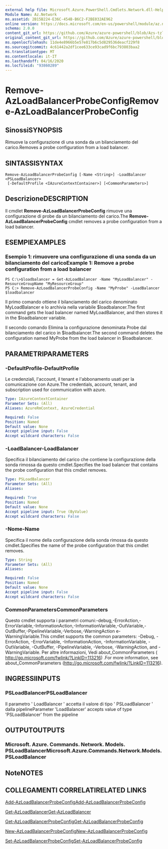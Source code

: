 ```yaml
---
external help file: Microsoft.Azure.PowerShell.Cmdlets.Network.dll-Help.xml
Module Name: Az.Network
ms.assetid: 2B15B224-E36C-454B-B6C2-F2BE032AE962
online version: https://docs.microsoft.com/en-us/powershell/module/az.network/remove-azloadbalancerprobeconfig
schema: 2.0.0
content_git_url: https://github.com/Azure/azure-powershell/blob/Azs-tzl/src/Network/Network/help/Remove-AzLoadBalancerProbeConfig.md
original_content_git_url: https://github.com/Azure/azure-powershell/blob/Azs-tzl/src/Network/Network/help/Remove-AzLoadBalancerProbeConfig.md
ms.openlocfilehash: 11de4e8966b5e57e817b6c5d829536deacf229f8
ms.sourcegitcommit: 4c61442a2df1cee633ce93cad9f6bc793803baa2
ms.translationtype: MT
ms.contentlocale: it-IT
ms.lasthandoff: 04/16/2020
ms.locfileid: "93860289"
---
```

# <span data-ttu-id="eeaed-101">Remove-AzLoadBalancerProbeConfig</span><span class="sxs-lookup"><span data-stu-id="eeaed-101">Remove-AzLoadBalancerProbeConfig</span></span>

## <span data-ttu-id="eeaed-102">Sinossi</span><span class="sxs-lookup"><span data-stu-id="eeaed-102">SYNOPSIS</span></span>
<span data-ttu-id="eeaed-103">Rimuove la configurazione di una sonda da un bilanciamento del carico.</span><span class="sxs-lookup"><span data-stu-id="eeaed-103">Removes a probe configuration from a load balancer.</span></span>

## <span data-ttu-id="eeaed-104">SINTASSI</span><span class="sxs-lookup"><span data-stu-id="eeaed-104">SYNTAX</span></span>

```
Remove-AzLoadBalancerProbeConfig [-Name <String>] -LoadBalancer <PSLoadBalancer>
 [-DefaultProfile <IAzureContextContainer>] [<CommonParameters>]
```

## <span data-ttu-id="eeaed-105">Descrizione</span><span class="sxs-lookup"><span data-stu-id="eeaed-105">DESCRIPTION</span></span>
<span data-ttu-id="eeaed-106">Il cmdlet **Remove-AzLoadBalancerProbeConfig** rimuove una configurazione di probe da un bilanciamento del carico.</span><span class="sxs-lookup"><span data-stu-id="eeaed-106">The **Remove-AzLoadBalancerProbeConfig** cmdlet removes a probe configuration from a load balancer.</span></span>

## <span data-ttu-id="eeaed-107">ESEMPI</span><span class="sxs-lookup"><span data-stu-id="eeaed-107">EXAMPLES</span></span>

### <span data-ttu-id="eeaed-108">Esempio 1: rimuovere una configurazione di una sonda da un bilanciamento del carico</span><span class="sxs-lookup"><span data-stu-id="eeaed-108">Example 1: Remove a probe configuration from a load balancer</span></span>
```
PS C:\>$loadbalancer = Get-AzLoadBalancer -Name "MyLoadBalancer" -ResourceGroupName "MyResourceGroup"
PS C:> Remove-AzLoadBalancerProbeConfig -Name "MyProbe" -LoadBalancer $loadbalancer
```

<span data-ttu-id="eeaed-109">Il primo comando ottiene il bilanciamento del carico denominato MyLoadBalancer e lo archivia nella variabile $loadbalancer.</span><span class="sxs-lookup"><span data-stu-id="eeaed-109">The first command gets the load balancer named MyLoadBalancer, and then stores it in the $loadbalancer variable.</span></span>

<span data-ttu-id="eeaed-110">Il secondo comando Elimina la configurazione denominata Probe dal bilanciamento del carico in $loadbalancer.</span><span class="sxs-lookup"><span data-stu-id="eeaed-110">The second command deletes the configuration named MyProbe from the load balancer in $loadbalancer.</span></span>

## <span data-ttu-id="eeaed-111">PARAMETRI</span><span class="sxs-lookup"><span data-stu-id="eeaed-111">PARAMETERS</span></span>

### <span data-ttu-id="eeaed-112">-DefaultProfile</span><span class="sxs-lookup"><span data-stu-id="eeaed-112">-DefaultProfile</span></span>
<span data-ttu-id="eeaed-113">Le credenziali, l'account, il tenant e l'abbonamento usati per la comunicazione con Azure.</span><span class="sxs-lookup"><span data-stu-id="eeaed-113">The credentials, account, tenant, and subscription used for communication with azure.</span></span>

```yaml
Type: IAzureContextContainer
Parameter Sets: (All)
Aliases: AzureRmContext, AzureCredential

Required: False
Position: Named
Default value: None
Accept pipeline input: False
Accept wildcard characters: False
```

### <span data-ttu-id="eeaed-114">-LoadBalancer</span><span class="sxs-lookup"><span data-stu-id="eeaed-114">-LoadBalancer</span></span>
<span data-ttu-id="eeaed-115">Specifica il bilanciamento del carico che contiene la configurazione della sonda rimossa da questo cmdlet.</span><span class="sxs-lookup"><span data-stu-id="eeaed-115">Specifies the load balancer that contains the probe configuration that this cmdlet removes.</span></span>

```yaml
Type: PSLoadBalancer
Parameter Sets: (All)
Aliases: 

Required: True
Position: Named
Default value: None
Accept pipeline input: True (ByValue)
Accept wildcard characters: False
```

### <span data-ttu-id="eeaed-116">-Nome</span><span class="sxs-lookup"><span data-stu-id="eeaed-116">-Name</span></span>
<span data-ttu-id="eeaed-117">Specifica il nome della configurazione della sonda rimossa da questo cmdlet.</span><span class="sxs-lookup"><span data-stu-id="eeaed-117">Specifies the name of the probe configuration that this cmdlet removes.</span></span>

```yaml
Type: String
Parameter Sets: (All)
Aliases: 

Required: False
Position: Named
Default value: None
Accept pipeline input: False
Accept wildcard characters: False
```

### <span data-ttu-id="eeaed-118">CommonParameters</span><span class="sxs-lookup"><span data-stu-id="eeaed-118">CommonParameters</span></span>
<span data-ttu-id="eeaed-119">Questo cmdlet supporta i parametri comuni:-debug,-ErrorAction,-ErrorVariable,-InformationAction,-InformationVariable,-OutVariable,-OutBuffer,-PipelineVariable,-Verbose,-WarningAction e-WarningVariable.</span><span class="sxs-lookup"><span data-stu-id="eeaed-119">This cmdlet supports the common parameters: -Debug, -ErrorAction, -ErrorVariable, -InformationAction, -InformationVariable, -OutVariable, -OutBuffer, -PipelineVariable, -Verbose, -WarningAction, and -WarningVariable.</span></span> <span data-ttu-id="eeaed-120">Per altre informazioni, Vedi about_CommonParameters ( http://go.microsoft.com/fwlink/?LinkID=113216) .</span><span class="sxs-lookup"><span data-stu-id="eeaed-120">For more information, see about_CommonParameters (http://go.microsoft.com/fwlink/?LinkID=113216).</span></span>

## <span data-ttu-id="eeaed-121">INGRESSI</span><span class="sxs-lookup"><span data-stu-id="eeaed-121">INPUTS</span></span>

### <span data-ttu-id="eeaed-122">PSLoadBalancer</span><span class="sxs-lookup"><span data-stu-id="eeaed-122">PSLoadBalancer</span></span>
<span data-ttu-id="eeaed-123">Il parametro ' LoadBalancer ' accetta il valore di tipo ' PSLoadBalancer ' dalla pipeline</span><span class="sxs-lookup"><span data-stu-id="eeaed-123">Parameter 'LoadBalancer' accepts value of type 'PSLoadBalancer' from the pipeline</span></span>

## <span data-ttu-id="eeaed-124">OUTPUT</span><span class="sxs-lookup"><span data-stu-id="eeaed-124">OUTPUTS</span></span>

### <span data-ttu-id="eeaed-125">Microsoft. Azure. Commands. Network. Models. PSLoadBalancer</span><span class="sxs-lookup"><span data-stu-id="eeaed-125">Microsoft.Azure.Commands.Network.Models.PSLoadBalancer</span></span>

## <span data-ttu-id="eeaed-126">Note</span><span class="sxs-lookup"><span data-stu-id="eeaed-126">NOTES</span></span>

## <span data-ttu-id="eeaed-127">COLLEGAMENTI CORRELATI</span><span class="sxs-lookup"><span data-stu-id="eeaed-127">RELATED LINKS</span></span>

[<span data-ttu-id="eeaed-128">Add-AzLoadBalancerProbeConfig</span><span class="sxs-lookup"><span data-stu-id="eeaed-128">Add-AzLoadBalancerProbeConfig</span></span>](./Add-AzLoadBalancerProbeConfig.md)

[<span data-ttu-id="eeaed-129">Get-AzLoadBalancer</span><span class="sxs-lookup"><span data-stu-id="eeaed-129">Get-AzLoadBalancer</span></span>](./Get-AzLoadBalancer.md)

[<span data-ttu-id="eeaed-130">Get-AzLoadBalancerProbeConfig</span><span class="sxs-lookup"><span data-stu-id="eeaed-130">Get-AzLoadBalancerProbeConfig</span></span>](./Get-AzLoadBalancerProbeConfig.md)

[<span data-ttu-id="eeaed-131">New-AzLoadBalancerProbeConfig</span><span class="sxs-lookup"><span data-stu-id="eeaed-131">New-AzLoadBalancerProbeConfig</span></span>](./New-AzLoadBalancerProbeConfig.md)

[<span data-ttu-id="eeaed-132">Set-AzLoadBalancerProbeConfig</span><span class="sxs-lookup"><span data-stu-id="eeaed-132">Set-AzLoadBalancerProbeConfig</span></span>](./Set-AzLoadBalancerProbeConfig.md)



